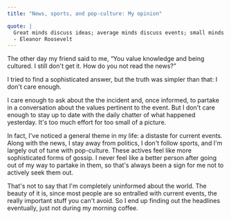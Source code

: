 ```yaml
---
title: "News, sports, and pop-culture: My opinion"

quote: |
  Great minds discuss ideas; average minds discuss events; small minds discuss people. 
  - Eleanor Roosevelt
---
```


The other day my friend said to me, “You value knowledge and being cultured. I still don't get it. How do you not read the news?”

I tried to find a sophisticated answer, but the truth was simpler than that: I don't care enough.

I care enough to ask about the the incident and, once informed, to partake in a conversation about the values pertinent to the event. But I don't care enough to stay up to date with the daily chatter of what happened yesterday. It's too much effort for too small of a picture.

In fact, I've noticed a general theme in my life: a distaste for current events. Along with the news, I stay away from politics, I don't follow sports, and I'm largely out of tune with pop-culture. These actives feel like more sophisticated forms of gossip. I never feel like a better person after going out of my way to partake in them, so that's always been a sign for me not to actively seek them out.

That's not to say that I'm completely uninformed about the world. The beauty of it is, since most people are so entralled with current events, the really important stuff you can't avoid. So I end up finding out the headlines eventually, just not during my morning coffee. 

